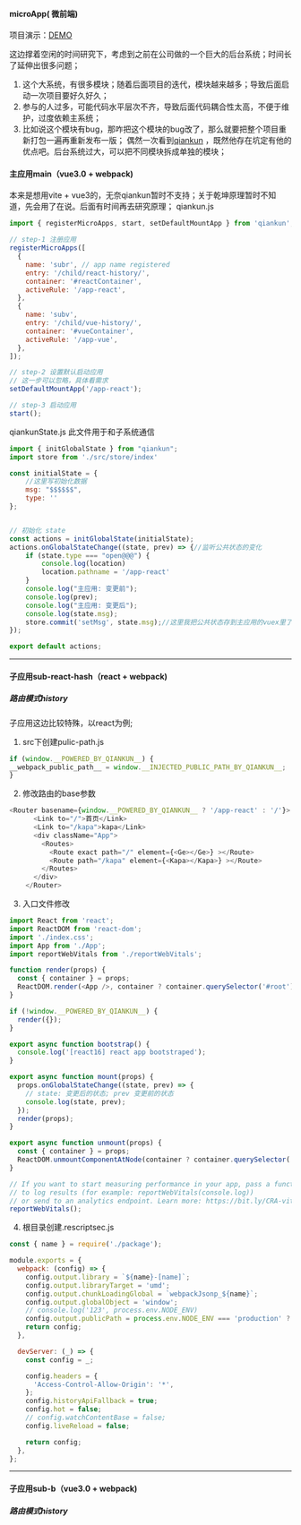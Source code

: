 #### microApp( 微前端)
项目演示：[DEMO](http://www.yuanfang19959.cn) 

这边撑着空闲的时间研究下，考虑到之前在公司做的一个巨大的后台系统；时间长了延伸出很多问题；
1. 这个大系统，有很多模块；随着后面项目的迭代，模块越来越多；导致后面启动一次项目要好久好久；
2. 参与的人过多，可能代码水平层次不齐，导致后面代码耦合性太高，不便于维护，过度依赖主系统；
3. 比如说这个模块有bug，那咋把这个模块的bug改了，那么就要把整个项目重新打包一遍再重新发布一版；
偶然一次看到[qiankun](https://qiankun.umijs.org/zh) ，既然他存在坑定有他的优点吧。后台系统过大，可以把不同模块拆成单独的模块；

#### 主应用main（vue3.0 + webpack)
本来是想用vite + vue3的，无奈qiankun暂时不支持；关于乾坤原理暂时不知道，先会用了在说。后面有时间再去研究原理；
qiankun.js
```javascript
import { registerMicroApps, start, setDefaultMountApp } from 'qiankun';

// step-1 注册应用
registerMicroApps([
  {
    name: 'subr', // app name registered
    entry: '/child/react-history/',
    container: '#reactContainer',
    activeRule: '/app-react',
  },
  {
    name: 'subv',
    entry: '/child/vue-history/',
    container: '#vueContainer',
    activeRule: '/app-vue',
  },
]);

// step-2 设置默认启动应用
// 这一步可以忽略，具体看需求
setDefaultMountApp('/app-react');

// step-3 启动应用
start();
```

qiankunState.js 此文件用于和子系统通信
```javascript
import { initGlobalState } from "qiankun";
import store from './src/store/index'

const initialState = {
    //这里写初始化数据
    msg: "$$$$$$",
    type: ''
};


// 初始化 state
const actions = initGlobalState(initialState);
actions.onGlobalStateChange((state, prev) => {//监听公共状态的变化
    if (state.type === "open@@@") {
        console.log(location)
        location.pathname = '/app-react'
    }
    console.log("主应用: 变更前");
    console.log(prev);
    console.log("主应用: 变更后");
    console.log(state.msg);
    store.commit('setMsg', state.msg);//这里我把公共状态存到主应用的vuex里了
});

export default actions;

```

---------------------------------------
#### 子应用sub-react-hash（react + webpack)
##### 路由模式history
子应用这边比较特殊，以react为例;
1. src下创建pulic-path.js
```javascript
if (window.__POWERED_BY_QIANKUN__) {
__webpack_public_path__ = window.__INJECTED_PUBLIC_PATH_BY_QIANKUN__;
}
```

2. 修改路由的base参数
```javascript
<Router basename={window.__POWERED_BY_QIANKUN__ ? '/app-react' : '/'}>
      <Link to="/">首页</Link>
      <Link to="/kapa">kapa</Link>
      <div className="App">
        <Routes>
          <Route exact path="/" element={<Ge></Ge>} ></Route>
          <Route path="/kapa" element={<Kapa></Kapa>} ></Route>
        </Routes>
      </div>
    </Router>
```
3. 入口文件修改
```javascript
import React from 'react';
import ReactDOM from 'react-dom';
import './index.css';
import App from './App';
import reportWebVitals from './reportWebVitals';

function render(props) {
  const { container } = props;
  ReactDOM.render(<App />, container ? container.querySelector('#root') : document.querySelector('#root'));
}

if (!window.__POWERED_BY_QIANKUN__) {
  render({});
}

export async function bootstrap() {
  console.log('[react16] react app bootstraped');
}

export async function mount(props) {
  props.onGlobalStateChange((state, prev) => {
    // state: 变更后的状态; prev 变更前的状态
    console.log(state, prev);
  });
  render(props);
}

export async function unmount(props) {
  const { container } = props;
  ReactDOM.unmountComponentAtNode(container ? container.querySelector('#root') : document.querySelector('#root'));
}

// If you want to start measuring performance in your app, pass a function
// to log results (for example: reportWebVitals(console.log))
// or send to an analytics endpoint. Learn more: https://bit.ly/CRA-vitals
reportWebVitals();

```
4. 根目录创建.rescriptsec.js
```javascript
const { name } = require('./package');

module.exports = {
  webpack: (config) => {
    config.output.library = `${name}-[name]`;
    config.output.libraryTarget = 'umd';
    config.output.chunkLoadingGlobal = `webpackJsonp_${name}`;
    config.output.globalObject = 'window';
    // console.log('123', process.env.NODE_ENV)
    config.output.publicPath = process.env.NODE_ENV === 'production' ?'/child/react-history/':'/';
    return config;
  },

  devServer: (_) => {
    const config = _;

    config.headers = {
      'Access-Control-Allow-Origin': '*',
    };
    config.historyApiFallback = true;
    config.hot = false;
    // config.watchContentBase = false;
    config.liveReload = false;

    return config;
  },
};
```

---------------------------------------
#### 子应用sub-b（vue3.0 + webpack)
#####  路由模式history

